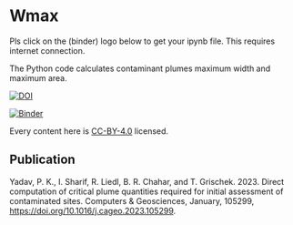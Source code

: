 # Wmax


Pls click on the (binder) logo below to get your ipynb file. This requires internet connection.

The Python code calculates contaminant plumes maximum width and maximum area.

[![DOI](https://zenodo.org/badge/DOI/10.5281/zenodo.6568230.svg)](https://doi.org/10.5281/zenodo.6568230)

[![Binder](https://mybinder.org/badge_logo.svg)](https://mybinder.org/v2/gh/prabhasyadav/Wmax/master)


Every content here is [CC-BY-4.0](https://creativecommons.org/licenses/by/4.0/legalcode) licensed.

## Publication

Yadav, P. K., I. Sharif, R. Liedl, B. R. Chahar, and T. Grischek. 2023. Direct computation of critical plume quantities required for initial assessment of contaminated sites. Computers & Geosciences, January, 105299, https://doi.org/10.1016/j.cageo.2023.105299.
